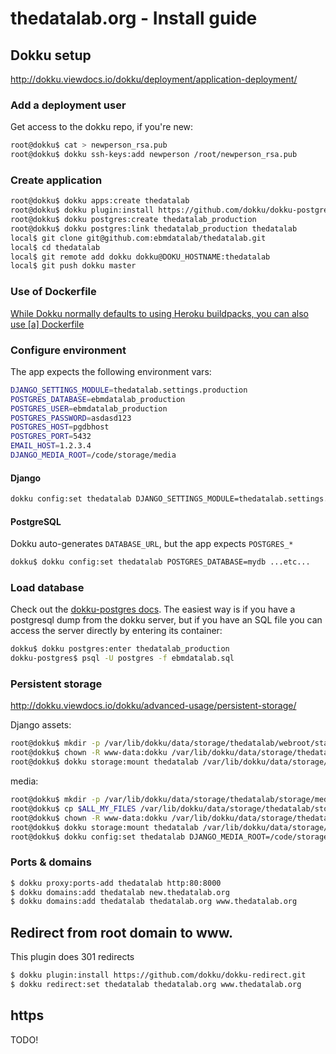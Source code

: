 # thedatalab.org - Install guide
## Dokku setup

http://dokku.viewdocs.io/dokku/deployment/application-deployment/

### Add a deployment user

Get access to the dokku repo, if you're new:

```bash
root@dokku$ cat > newperson_rsa.pub
root@dokku$ dokku ssh-keys:add newperson /root/newperson_rsa.pub
```

### Create application

```bash
root@dokku$ dokku apps:create thedatalab
root@dokku$ dokku plugin:install https://github.com/dokku/dokku-postgres.git
root@dokku$ dokku postgres:create thedatalab_production 
root@dokku$ dokku postgres:link thedatalab_production thedatalab
local$ git clone git@github.com:ebmdatalab/thedatalab.git
local$ cd thedatalab
local$ git remote add dokku dokku@DOKU_HOSTNAME:thedatalab
local$ git push dokku master
```

### Use of Dockerfile

[While Dokku normally defaults to using Heroku buildpacks, you can also use \[a\] Dockerfile](http://dokku.viewdocs.io/dokku~v0.21.4/deployment/methods/dockerfiles/)

### Configure environment

The app expects the following environment vars:

```bash
DJANGO_SETTINGS_MODULE=thedatalab.settings.production
POSTGRES_DATABASE=ebmdatalab_production
POSTGRES_USER=ebmdatalab_production
POSTGRES_PASSWORD=asdasd123
POSTGRES_HOST=pgdbhost
POSTGRES_PORT=5432
EMAIL_HOST=1.2.3.4
DJANGO_MEDIA_ROOT=/code/storage/media
```

#### Django

```bash
dokku config:set thedatalab DJANGO_SETTINGS_MODULE=thedatalab.settings.production
```

#### PostgreSQL

Dokku auto-generates `DATABASE_URL`, but the app expects `POSTGRES_*`

```bash
dokku$ dokku config:set thedatalab POSTGRES_DATABASE=mydb ...etc...
```

### Load database

Check out the [dokku-postgres docs](https://github.com/dokku/dokku-postgres). The easiest way is if you have a postgresql dump from the dokku server, but if you have an SQL file you can access the server directly by entering its container:

```bash
dokku$ dokku postgres:enter thedatalab_production
dokku-postgres$ psql -U postgres -f ebmdatalab.sql
```

### Persistent storage

http://dokku.viewdocs.io/dokku/advanced-usage/persistent-storage/

Django assets:

```bash
root@dokku$ mkdir -p /var/lib/dokku/data/storage/thedatalab/webroot/static/
root@dokku$ chown -R www-data:dokku /var/lib/dokku/data/storage/thedatalab
root@dokku$ dokku storage:mount thedatalab /var/lib/dokku/data/storage/thedatalab/webroot:/code/webroot
```

media:

```bash
root@dokku$ mkdir -p /var/lib/dokku/data/storage/thedatalab/storage/media
root@dokku$ cp $ALL_MY_FILES /var/lib/dokku/data/storage/thedatalab/storage/media
root@dokku$ chown -R www-data:dokku /var/lib/dokku/data/storage/thedatalab
root@dokku$ dokku storage:mount thedatalab /var/lib/dokku/data/storage/thedatalab/storage:/code/storage
root@dokku$ dokku config:set thedatalab DJANGO_MEDIA_ROOT=/code/storage/media
```

### Ports & domains

```bash
$ dokku proxy:ports-add thedatalab http:80:8000
$ dokku domains:add thedatalab new.thedatalab.org 
$ dokku domains:add thedatalab thedatalab.org www.thedatalab.org 
```

## Redirect from root domain to www. 

This plugin does 301 redirects

```bash
$ dokku plugin:install https://github.com/dokku/dokku-redirect.git
$ dokku redirect:set thedatalab thedatalab.org www.thedatalab.org
```

## https

TODO!
